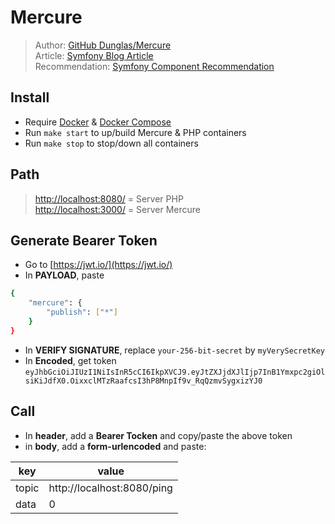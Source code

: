 # Mercure

> Author: [GitHub Dunglas/Mercure](https://github.com/dunglas/mercure)  
> Article: [Symfony Blog Article](https://symfony.com/blog/symfony-gets-real-time-push-capabilities)  
> Recommendation: [Symfony Component Recommendation](https://symfony.com/doc/current/components/mercure.html)  

## Install

- Require [Docker](https://docs.docker.com/) & [Docker Compose](https://docs.docker.com/compose/)  
- Run `make start` to up/build Mercure & PHP containers  
- Run `make stop` to stop/down all containers  

## Path

> [http://localhost:8080/](http://localhost:8080/) = Server PHP  
> [http://localhost:3000/](http://localhost:3000/) = Server Mercure  

## Generate Bearer Token

- Go to [https://jwt.io/](https://jwt.io/)  
- In **PAYLOAD**, paste  

~~~bash
{
    "mercure": {
        "publish": ["*"]
    }
}
~~~

- In **VERIFY SIGNATURE**, replace `your-256-bit-secret` by `myVerySecretKey`  
- In **Encoded**, get token `eyJhbGciOiJIUzI1NiIsInR5cCI6IkpXVCJ9.eyJtZXJjdXJlIjp7InB1Ymxpc2giOlsiKiJdfX0.OixxclMTzRaafcsI3hP8MnpIf9v_RqQzmvSygxizYJ0`

## Call

- In **header**, add a **Bearer Tocken** and copy/paste the above token  
- in **body**, add a **form-urlencoded** and paste:

|key|value|
|--|--|
|topic|http://localhost:8080/ping|
|data|0|
